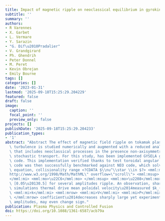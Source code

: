 ```yaml
---
title: Impact of magnetic ripple on neoclassical equilibrium in gyrokinetic simulations
subtitle: ''
summary: ''
authors:
- R Varennes
- X. Garbet
- L. Vermare
- Y. Sarazin
- "G. Dif\u2010Pradalier"
- V. Grandgirard
- Ph. Ghendrih
- Peter Donnel
- M. Peret
- Kevin Obrejan
- Emily Bourne
tags: []
categories: []
date: '2023-01-31'
lastmod: '2025-09-18T15:25:29.204229'
featured: false
draft: false
image:
  caption: ''
  focal_point: ''
  preview_only: false
projects: []
publishDate: '2025-09-18T15:25:29.204233'
publication_types:
- '1'
abstract: "Abstract The effect of magnetic field ripple on tokamak plasma without\
  \ turbulence is studied numerically and augmented with a reduced analytical model\
  \ that includes neoclassical processes in the presence non-axisymmetric perturbation\
  \ stochastic transport. For this study, has been implemented GYSELA gyrokinetic\
  \ code. This implementation verified thanks to test toroidal angular momentum conservation.\
  \ code was then successfully benchmarked against NEO code, which solves drift kinetic\
  \ equation, collisionality range <?CDATA $\\nu^\\star \\in $?> <mml:math xmlns:mml=\"\
  http://www.w3.org/1998/Math/MathML\" overflow=\"scroll\"> <mml:msup> <mml:mi>\u03BD\
  </mml:mi> <mml:mo>\u22C6</mml:mo> </mml:msup> <mml:mo>\u2208</mml:mo> </mml:math>\
  \ [0.05\u20130.5] for several amplitudes ripple. An observation, shared by model,\
  \ simulations thermal drive mean poloidal velocity\u2014measured $k_{V_P}$?> <mml:msub>\
  \ <mml:mi>k</mml:mi> <mml:mrow> <mml:mi>V</mml:mi> <mml:mi>P</mml:mi> </mml:msub>\
  \ </mml:mrow> coefficient\u2014decreases sharply large yet experimentally relevant\
  \ amplitudes, may even change sign."
publication: Plasma Physics and Controlled Fusion
doi: https://doi.org/10.1088/1361-6587/acb79a
---
```

